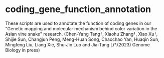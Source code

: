 # coding_gene_function_annotation
These scripts are used to annotate the function of coding genes in our "Genetic mapping and molecular mechanism behind color variation in the Asian vine snake" research. (Chen-Yang Tang†, Xiaohu Zhang†, Xiao Xu†, Shijie Sun, Changjun Peng, Meng-Huan Song, Chaochao Yan, Huaqin Sun, Mingfeng Liu, Liang Xie, Shu-Jin Luo and Jia-Tang Li*.(2023) Genome Biology in press)
